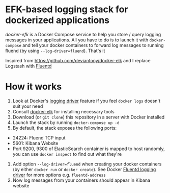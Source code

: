 # EFK-based logging stack for dockerized applications

*docker-efk* is a Docker Compose service to help you store / query logging messages in your applications. All you have to do is to launch it with `docker-compose` and tell your docker containers to forward log messages to running fluend (by using `--log-driver=fluend`). That's it

Inspired from https://github.com/deviantony/docker-elk and I replace Logstash with [Fluentd](http://www.fluentd.org/)

# How it works

1. Look at Docker's [logging driver](https://docs.docker.com/engine/reference/logging/overview/) feature if you feel `docker logs` doesn't suit your need
1. Consult [docker-elk](https://github.com/deviantony/docker-elk) for installing necessary tools
1. Download (or `git clone`) this repository in a server with Docker installed
1. Launch the stack by running `docker-compose up -d`
1. By default, the stack exposes the following ports:
  - 24224: Fluend TCP input
  - 5601: Kibana Website
  - Port 9200, 9300 of ElasticSearch container is mapped to host randomly, you can use `docker inspect` to find out what they're
1. Add option `--log-driver=fluend` when creating your docker containers (by either `docker run` or `docker create`). See Docker [Fluentd logging driver](https://docs.docker.com/engine/reference/logging/fluentd) for more options e.g. `fluentd-address`
1. Now log messages from your containers should appear in Kibana website